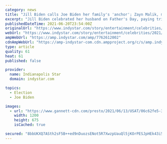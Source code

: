 ```yaml
---
category: news
title: "Jill Biden calls Joe Biden her family's 'anchor'; Zayn Malik, more stars celebrated on Father's Day"
excerpt: "Jill Biden celebrated her husband on Father's Day, paying tribute to their family and expressing sympathy for those \"missing their dads today.\""
publishedDateTime: 2021-06-20T23:54:00Z
originalUrl: "https://www.indystar.com/story/entertainment/celebrities/2021/06/20/fathers-day-jill-biden-joe-biden-family-anchor/7762612002/"
webUrl: "https://www.indystar.com/story/entertainment/celebrities/2021/06/20/fathers-day-jill-biden-joe-biden-family-anchor/7762612002/"
ampWebUrl: "https://amp.indystar.com/amp/7762612002"
cdnAmpWebUrl: "https://amp-indystar-com.cdn.ampproject.org/c/s/amp.indystar.com/amp/7762612002"
type: article
quality: 61
heat: 61
published: false

provider:
  name: Indianapolis Star
  domain: indystar.com

topics:
  - Election
  - Joe Biden

images:
  - url: "https://www.gannett-cdn.com/presto/2021/06/13/USAT/06c62fe5-3782-4ed3-8997-8eb2f6f09ab8-AFP_AFP_9C299V.jpg?auto=webp&crop=4088,2299,x250,y15&format=pjpg&width=1200"
    width: 1200
    height: 675
    isCached: true

secured: "8bbUKXQ7ASth2sF5B++ed9nDuozsENot5R7XwzpUauQl5jKOrPESJpHEk43i5L3MdnyigXtsC07xhmOxRlG4kb1F8D20wK6OqYF+hcYMEoJYI+x2If8CF9U4nGJtFTixa9UiQSrmpMIACmnRrOecCzYY4WCHVuiOUA+0Go9eOQ1yaJ/keiTkpVsvUHx4mPFoxkmIG415fIqxqjAasFFsLA4+oOu0SJuRBgcOZMNKt+1uxApAQoc7yOj2+gUFEq/J0CslENhXErE0AqO8R8zrFvz1AILbKBHfLiXxis7ELIMvCsuJL/ZP0oDUivkgHO90f8AMduCSnO0U/cLC+5T6O4+zPssSoMRGgTH6RmeM+QM=;fJ67lMdq6OX1IQw+zg7OEw=="
---
```


